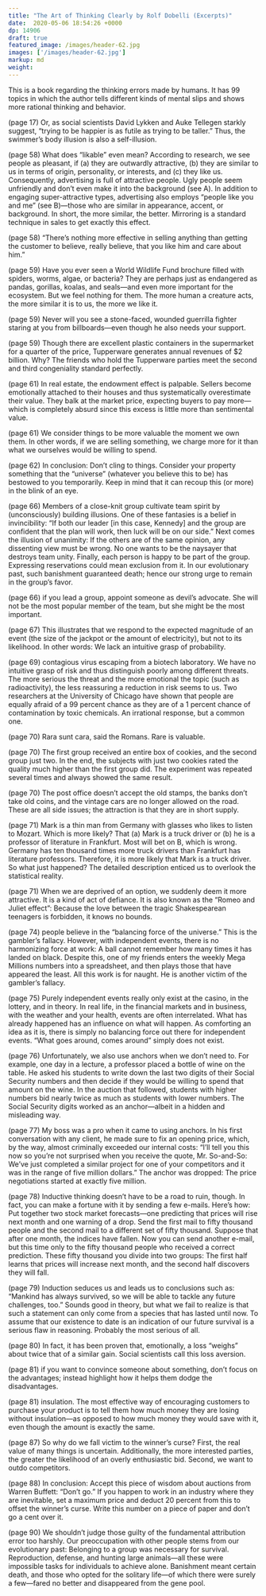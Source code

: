 ```yaml
---
title: "The Art of Thinking Clearly by Rolf Dobelli (Excerpts)"
date:  2020-05-06 18:54:26 +0000
dp: 14906
draft: true
featured_image: /images/header-62.jpg
images: ['/images/header-62.jpg']
markup: md
weight: 
---
```


This is a book regarding the thinking errors made by humans. It has 99 topics in which the author
tells different kinds of mental slips and shows more rational thinking and behavior. 



(page 17) Or, as social scientists David Lykken and Auke Tellegen starkly suggest, “trying to be happier is as futile as trying to be taller.” Thus, the swimmer’s body illusion is also a self-illusion.  

(page 58) What does “likable” even mean? According to research, we see people as pleasant, if (a) they are outwardly attractive, (b) they are similar to us in terms of origin, personality, or interests, and (c) they like us. Consequently, advertising is full of attractive people. Ugly people seem unfriendly and don’t even make it into the background (see A). In addition to engaging super-attractive types, advertising also employs “people like you and me” (see B)—those who are similar in appearance, accent, or background. In short, the more similar, the better. Mirroring is a standard technique in sales to get exactly this effect.  

(page 58) “There’s nothing more effective in selling anything than getting the customer to believe, really believe, that you like him and care about him.” 

(page 59) Have you ever seen a World Wildlife Fund brochure filled with spiders, worms, algae, or bacteria? They are perhaps just as endangered as pandas, gorillas, koalas, and seals—and even more important for the ecosystem. But we feel nothing for them. The more human a creature acts, the more similar it is to us, the more we like it.  

(page 59) Never will you see a stone-faced, wounded guerrilla fighter staring at you from billboards—even though he also needs your support.  

(page 59) Though there are excellent plastic containers in the supermarket for a quarter of the price, Tupperware generates annual revenues of \$2 billion. Why? The friends who hold the Tupperware parties meet the second and third congeniality standard perfectly.  

(page 61) In real estate, the endowment effect is palpable. Sellers become emotionally attached to their houses and thus systematically overestimate their value. They balk at the market price, expecting buyers to pay more—which is completely absurd since this excess is little more than sentimental value.  

(page 61) We consider things to be more valuable the moment we own them. In other words, if we are selling something, we charge more for it than what we ourselves would be willing to spend. 

(page 62) In conclusion: Don’t cling to things. Consider your property something that the “universe” (whatever you believe this to be) has bestowed to you temporarily. Keep in mind that it can recoup this (or more) in the blink of an eye.  

(page 66) Members of a close-knit group cultivate team spirit by (unconsciously) building illusions. One of these fantasies is a belief in invincibility: “If both our leader [in this case, Kennedy] and the group are confident that the plan will work, then luck will be on our side.” Next comes the illusion of unanimity: If the others are of the same opinion, any dissenting view must be wrong. No one wants to be the naysayer that destroys team unity. Finally, each person is happy to be part of the group. Expressing reservations could mean exclusion from it. In our evolutionary past, such banishment guaranteed death; hence our strong urge to remain in the group’s favor.  

(page 66) if you lead a group, appoint someone as devil’s advocate. She will not be the most popular member of the team, but she might be the most important.  

(page 67) This illustrates that we respond to the expected magnitude of an event (the size of the jackpot or the amount of electricity), but not to its likelihood. In other words: We lack an intuitive grasp of probability.  

(page 69) contagious virus escaping from a biotech laboratory. We have no intuitive grasp of risk and thus distinguish poorly among different threats. The more serious the threat and the more emotional the topic (such as radioactivity), the less reassuring a reduction in risk seems to us. Two researchers at the University of Chicago have shown that people are equally afraid of a 99 percent chance as they are of a 1 percent chance of contamination by toxic chemicals. An irrational response, but a common one.  

(page 70) Rara sunt cara, said the Romans. Rare is valuable.  

(page 70) The first group received an entire box of cookies, and the second group just two. In the end, the subjects with just two cookies rated the quality much higher than the first group did. The experiment was repeated several times and always showed the same result.  

(page 70) The post office doesn’t accept the old stamps, the banks don’t take old coins, and the vintage cars are no longer allowed on the road. These are all side issues; the attraction is that they are in short supply.  

(page 71) Mark is a thin man from Germany with glasses who likes to listen to Mozart. Which is more likely? That (a) Mark is a truck driver or (b) he is a professor of literature in Frankfurt. Most will bet on B, which is wrong. Germany has ten thousand times more truck drivers than Frankfurt has literature professors. Therefore, it is more likely that Mark is a truck driver. So what just happened? The detailed description enticed us to overlook the statistical reality.  

(page 71) When we are deprived of an option, we suddenly deem it more attractive. It is a kind of act of defiance. It is also known as the “Romeo and Juliet effect”: Because the love between the tragic Shakespearean teenagers is forbidden, it knows no bounds.  

(page 74) people believe in the “balancing force of the universe.” This is the gambler’s fallacy. However, with independent events, there is no harmonizing force at work: A ball cannot remember how many times it has landed on black. Despite this, one of my friends enters the weekly Mega Millions numbers into a spreadsheet, and then plays those that have appeared the least. All this work is for naught. He is another victim of the gambler’s fallacy.  

(page 75) Purely independent events really only exist at the casino, in the lottery, and in theory. In real life, in the financial markets and in business, with the weather and your health, events are often interrelated. What has already happened has an influence on what will happen. As comforting an idea as it is, there is simply no balancing force out there for independent events. “What goes around, comes around” simply does not exist.  

(page 76) Unfortunately, we also use anchors when we don’t need to. For example, one day in a lecture, a professor placed a bottle of wine on the table. He asked his students to write down the last two digits of their Social Security numbers and then decide if they would be willing to spend that amount on the wine. In the auction that followed, students with higher numbers bid nearly twice as much as students with lower numbers. The Social Security digits worked as an anchor—albeit in a hidden and misleading way.  

(page 77) My boss was a pro when it came to using anchors. In his first conversation with any client, he made sure to fix an opening price, which, by the way, almost criminally exceeded our internal costs: “I’ll tell you this now so you’re not surprised when you receive the quote, Mr. So-and-So: We’ve just completed a similar project for one of your competitors and it was in the range of five million dollars.” The anchor was dropped: The price negotiations started at exactly five million.  

(page 78) Inductive thinking doesn’t have to be a road to ruin, though. In fact, you can make a fortune with it by sending a few e-mails. Here’s how: Put together two stock market forecasts—one predicting that prices will rise next month and one warning of a drop. Send the first mail to fifty thousand people and the second mail to a different set of fifty thousand. Suppose that after one month, the indices have fallen. Now you can send another e-mail, but this time only to the fifty thousand people who received a correct prediction. These fifty thousand you divide into two groups: The first half learns that prices will increase next month, and the second half discovers they will fall.  

(page 79) Induction seduces us and leads us to conclusions such as: “Mankind has always survived, so we will be able to tackle any future challenges, too.” Sounds good in theory, but what we fail to realize is that such a statement can only come from a species that has lasted until now. To assume that our existence to date is an indication of our future survival is a serious flaw in reasoning. Probably the most serious of all.  

(page 80) In fact, it has been proven that, emotionally, a loss “weighs” about twice that of a similar gain. Social scientists call this loss aversion.  

(page 81) if you want to convince someone about something, don’t focus on the advantages; instead highlight how it helps them dodge the disadvantages.  

(page 81) insulation. The most effective way of encouraging customers to purchase your product is to tell them how much money they are losing without insulation—as opposed to how much money they would save with it, even though the amount is exactly the same.  

(page 87) So why do we fall victim to the winner’s curse? First, the real value of many things is uncertain. Additionally, the more interested parties, the greater the likelihood of an overly enthusiastic bid. Second, we want to outdo competitors.  

(page 88) In conclusion: Accept this piece of wisdom about auctions from Warren Buffett: “Don’t go.” If you happen to work in an industry where they are inevitable, set a maximum price and deduct 20 percent from this to offset the winner’s curse. Write this number on a piece of paper and don’t go a cent over it.  

(page 90) We shouldn’t judge those guilty of the fundamental attribution error too harshly. Our preoccupation with other people stems from our evolutionary past: Belonging to a group was necessary for survival. Reproduction, defense, and hunting large animals—all these were impossible tasks for individuals to achieve alone. Banishment meant certain death, and those who opted for the solitary life—of which there were surely a few—fared no better and disappeared from the gene pool.  
